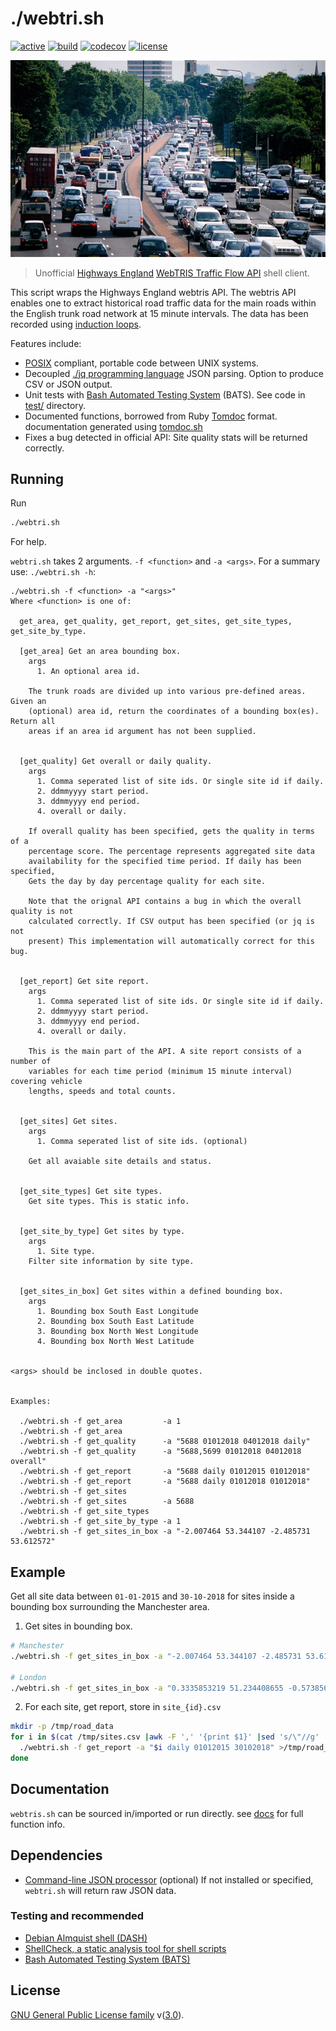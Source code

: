 # ./webtri.sh
[![active](http://www.repostatus.org/badges/latest/active.svg)](http://www.repostatus.org/#active)
[![build](https://travis-ci.org/phil8192/webtri.sh.svg?branch=master)](https://travis-ci.org/phil8192/webtri.sh)
[![codecov](https://codecov.io/gh/phil8192/webtri.sh/branch/master/graph/badge.svg)](https://codecov.io/gh/phil8192/webtri.sh)
[![license](https://img.shields.io/aur/license/yaourt.svg)](https://www.gnu.org/licenses/gpl-3.0.en.html)

<p align="center">
  <img src="na/meh.jpg" alt="highways england"/>
</p>

> Unofficial [Highways England](https://www.gov.uk/government/organisations/highways-england)
> [WebTRIS Traffic Flow API](http://webtris.highwaysengland.co.uk/api/swagger/ui/index) shell client.

This script wraps the Highways England webtris API. The webtris API enables one
to extract historical road traffic data for the main roads within the English
trunk road network at 15 minute intervals. The data has been recorded using
[induction loops](https://en.wikipedia.org/wiki/Induction_loop).

Features include:

* [POSIX](http://pubs.opengroup.org/onlinepubs/9699919799/) compliant, portable code between UNIX systems.
* Decoupled [./jq programming language](https://stedolan.github.io/jq/) JSON parsing. Option to produce CSV or JSON output.
* Unit tests with [Bash Automated Testing System](https://github.com/sstephenson/bats) (BATS). See code in [test/](https://github.com/phil8192/webtri.sh/tree/master/test) directory.
* Documented functions, borrowed from Ruby [Tomdoc](http://tomdoc.org/) format. documentation generated using [tomdoc.sh](https://github.com/tests-always-included/tomdoc.sh)
* Fixes a bug detected in official API: Site quality stats will be returned correctly.

## Running

Run

```sh
./webtri.sh
```

For help.

`webtri.sh` takes 2 arguments. `-f <function>` and `-a <args>`. For a summary
use: `./webtri.sh -h`:

```
./webtri.sh -f <function> -a "<args>"
Where <function> is one of:

  get_area, get_quality, get_report, get_sites, get_site_types, get_site_by_type.

  [get_area] Get an area bounding box.
    args
      1. An optional area id.

    The trunk roads are divided up into various pre-defined areas. Given an
    (optional) area id, return the coordinates of a bounding box(es). Return all
    areas if an area id argument has not been supplied.


  [get_quality] Get overall or daily quality.
    args
      1. Comma seperated list of site ids. Or single site id if daily.
      2. ddmmyyyy start period.
      3. ddmmyyyy end period.
      4. overall or daily.

    If overall quality has been specified, gets the quality in terms of a
    percentage score. The percentage represents aggregated site data
    availability for the specified time period. If daily has been specified,
    Gets the day by day percentage quality for each site.

    Note that the orignal API contains a bug in which the overall quality is not
    calculated correctly. If CSV output has been specified (or jq is not
    present) This implementation will automatically correct for this bug.


  [get_report] Get site report.
    args
      1. Comma seperated list of site ids. Or single site id if daily.
      2. ddmmyyyy start period.
      3. ddmmyyyy end period.
      4. overall or daily.

    This is the main part of the API. A site report consists of a number of
    variables for each time period (minimum 15 minute interval) covering vehicle
    lengths, speeds and total counts.


  [get_sites] Get sites.
    args
      1. Comma seperated list of site ids. (optional)

    Get all avaiable site details and status.


  [get_site_types] Get site types.
    Get site types. This is static info.


  [get_site_by_type] Get sites by type.
    args
      1. Site type.
    Filter site information by site type.


  [get_sites_in_box] Get sites within a defined bounding box.
    args
      1. Bounding box South East Longitude
      2. Bounding box South East Latitude
      3. Bounding box North West Longitude
      4. Bounding box North West Latitude


<args> should be inclosed in double quotes.


Examples:

  ./webtri.sh -f get_area         -a 1
  ./webtri.sh -f get_area
  ./webtri.sh -f get_quality      -a "5688 01012018 04012018 daily"
  ./webtri.sh -f get_quality      -a "5688,5699 01012018 04012018 overall"
  ./webtri.sh -f get_report       -a "5688 daily 01012015 01012018"
  ./webtri.sh -f get_report       -a "5688 daily 01012018 01012018"
  ./webtri.sh -f get_sites
  ./webtri.sh -f get_sites        -a 5688
  ./webtri.sh -f get_site_types
  ./webtri.sh -f get_site_by_type -a 1
  ./webtri.sh -f get_sites_in_box -a "-2.007464 53.344107 -2.485731 53.612572"
```

## Example

Get all site data between `01-01-2015` and `30-10-2018` for sites inside a bounding
box surrounding the Manchester area.

1. Get sites in bounding box.

```bash
# Manchester
./webtri.sh -f get_sites_in_box -a "-2.007464 53.344107 -2.485731 53.612572" >/tmp/sites.csv

# London
./webtri.sh -f get_sites_in_box -a "0.3335853219 51.234408655 -0.5738564134 51.7504400741" >/tmp/sites.csv
```

2. For each site, get report, store in `site_{id}.csv`

```bash
mkdir -p /tmp/road_data
for i in $(cat /tmp/sites.csv |awk -F ',' '{print $1}' |sed 's/\"//g' |tail +2) ;do
  ./webtri.sh -f get_report -a "$i daily 01012015 30102018" >/tmp/road_data/"$i".csv
done
```

## Documentation

`webtris.sh` can be sourced in/imported or run directly. see [docs](docs.md) for
full function info.

## Dependencies

* [Command-line JSON processor](https://stedolan.github.io/jq/) (optional) If not installed or specified, `webtri.sh` will return raw JSON data.

### Testing and recommended

* [Debian Almquist shell (DASH)](https://www.in-ulm.de/~mascheck/various/ash/)
* [ShellCheck, a static analysis tool for shell scripts](https://github.com/koalaman/shellcheck)
* [Bash Automated Testing System (BATS)](https://github.com/sstephenson/bats)


## License

[GNU General Public License family](https://en.wikipedia.org/wiki/GNU_General_Public_License)
v([3.0](https://www.gnu.org/licenses/gpl-3.0.en.html)).
